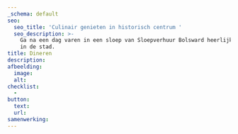```yaml
---
_schema: default
seo:
  seo_title: 'Culinair genieten in historisch centrum '
  seo_description: >-
    Ga na een dag varen in een sloep van Sloepverhuur Bolsward heerlijk dineren
    in de stad.
title: Dineren
description:
afbeelding:
  image:
  alt:
checklist:
  -
button:
  text:
  url:
samenwerking:
---
```


